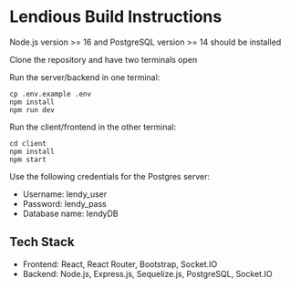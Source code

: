 # Lendious Build Instructions

Node.js version >= 16 and PostgreSQL version >= 14 should be installed

Clone the repository and have two terminals open

Run the server/backend in one terminal:
```
cp .env.example .env
npm install
npm run dev
```
Run the client/frontend in the other terminal:
```
cd client
npm install
npm start
```
Use the following credentials for the Postgres server:
- Username: lendy_user
- Password: lendy_pass
- Database name: lendyDB

## Tech Stack

- Frontend: React, React Router, Bootstrap, Socket.IO
- Backend: Node.js, Express.js, Sequelize.js, PostgreSQL, Socket.IO
